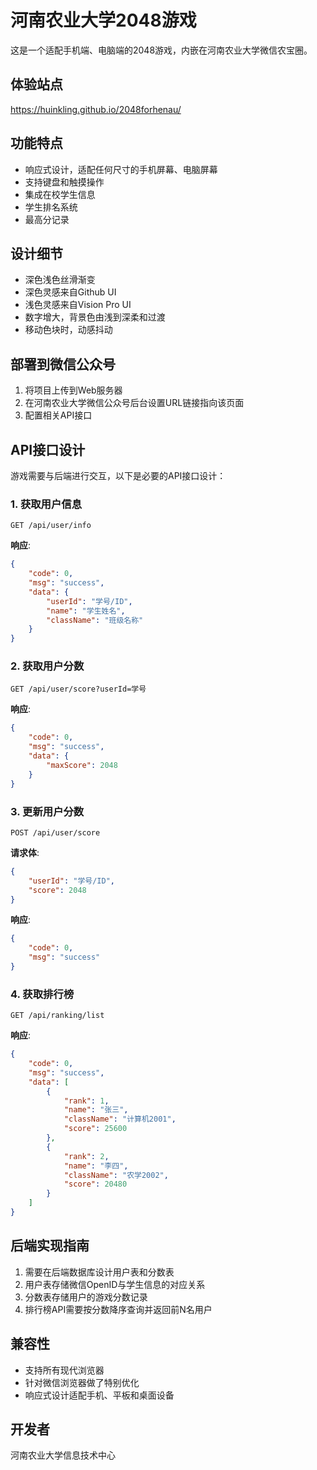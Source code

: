 # 河南农业大学2048游戏

这是一个适配手机端、电脑端的2048游戏，内嵌在河南农业大学微信农宝圈。

## 体验站点

https://huinkling.github.io/2048forhenau/

## 功能特点

- 响应式设计，适配任何尺寸的手机屏幕、电脑屏幕
- 支持键盘和触摸操作
- 集成在校学生信息
- 学生排名系统
- 最高分记录

## 设计细节
- 深色浅色丝滑渐变
- 深色灵感来自Github UI
- 浅色灵感来自Vision Pro UI
- 数字增大，背景色由浅到深柔和过渡
- 移动色块时，动感抖动

## 部署到微信公众号

1. 将项目上传到Web服务器
2. 在河南农业大学微信公众号后台设置URL链接指向该页面
3. 配置相关API接口

## API接口设计

游戏需要与后端进行交互，以下是必要的API接口设计：

### 1. 获取用户信息

```
GET /api/user/info
```

**响应**:
```json
{
    "code": 0,
    "msg": "success",
    "data": {
        "userId": "学号/ID",
        "name": "学生姓名",
        "className": "班级名称"
    }
}
```

### 2. 获取用户分数

```
GET /api/user/score?userId=学号
```

**响应**:
```json
{
    "code": 0,
    "msg": "success",
    "data": {
        "maxScore": 2048
    }
}
```

### 3. 更新用户分数

```
POST /api/user/score
```

**请求体**:
```json
{
    "userId": "学号/ID",
    "score": 2048
}
```

**响应**:
```json
{
    "code": 0,
    "msg": "success"
}
```

### 4. 获取排行榜

```
GET /api/ranking/list
```

**响应**:
```json
{
    "code": 0,
    "msg": "success",
    "data": [
        {
            "rank": 1,
            "name": "张三",
            "className": "计算机2001",
            "score": 25600
        },
        {
            "rank": 2,
            "name": "李四",
            "className": "农学2002",
            "score": 20480
        }
    ]
}
```

## 后端实现指南

1. 需要在后端数据库设计用户表和分数表
2. 用户表存储微信OpenID与学生信息的对应关系
3. 分数表存储用户的游戏分数记录
4. 排行榜API需要按分数降序查询并返回前N名用户

## 兼容性

- 支持所有现代浏览器
- 针对微信浏览器做了特别优化
- 响应式设计适配手机、平板和桌面设备


## 开发者

河南农业大学信息技术中心 
